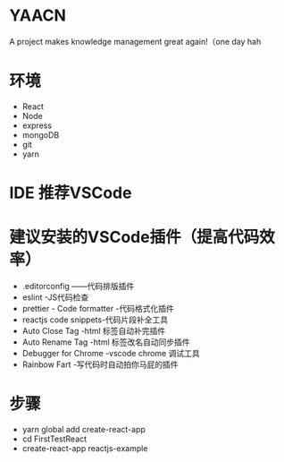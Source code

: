 # YAACN
A project makes knowledge management great again!（one day hah

# 环境
+ React
+ Node
+ express
+ mongoDB
+ git
+ yarn

# IDE 推荐VSCode

# 建议安装的VSCode插件（提高代码效率）
+ .editorconfig ——代码排版插件
+ eslint -JS代码检查
+ prettier - Code formatter -代码格式化插件
+ reactjs code snippets-代码片段补全工具
+ Auto Close Tag -html 标签自动补完插件
+ Auto Rename Tag -html 标签改名自动同步插件
+ Debugger for Chrome -vscode chrome 调试工具
+ Rainbow Fart -写代码时自动拍你马屁的插件

# 步骤
+ yarn global add create-react-app
+ cd FirstTestReact
+ create-react-app reactjs-example
